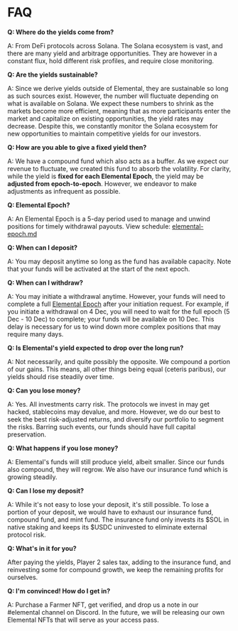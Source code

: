 # FAQ

**Q: Where do the yields come from?**

A: From DeFi protocols across Solana. The Solana ecosystem is vast, and there are many yield and arbitrage opportunities. They are however in a constant flux, hold different risk profiles, and require close monitoring.

**Q: Are the yields sustainable?**

A: Since we derive yields outside of Elemental, they are sustainable so long as such sources exist. However, the number will fluctuate depending on what is available on Solana. We expect these numbers to shrink as the markets become more efficient, meaning that as more participants enter the market and capitalize on existing opportunities, the yield rates may decrease. Despite this, we constantly monitor the Solana ecosystem for new opportunities to maintain competitive yields for our investors.

**Q: How are you able to give a fixed yield then?**

A: We have a compound fund which also acts as a buffer. As we expect our revenue to fluctuate, we created this fund to absorb the volatility. For clarity, while the yield is **fixed for each Elemental Epoch**, the yield may be **adjusted from epoch-to-epoch**. However, we endeavor to make adjustments as infrequent as possible.

**Q: Elemental Epoch?**

A: An Elemental Epoch is a 5-day period used to manage and unwind positions for timely withdrawal payouts. View schedule: [elemental-epoch.md](elemental-epoch.md "mention")

**Q: When can I deposit?**

A: You may deposit anytime so long as the fund has available capacity. Note that your funds will be activated at the start of the next epoch.

**Q: When can I withdraw?**

A: You may initiate a withdrawal anytime. However, your funds will need to complete a full [Elemental Epoch](elemental-epoch.md) after your initiation request. For example, if you initiate a withdrawal on 4 Dec, you will need to wait for the full epoch (5 Dec - 10 Dec) to complete; your funds will be available on 10 Dec. This delay is necessary for us to wind down more complex positions that may require many days.

**Q: Is Elemental's yield expected to drop over the long run?**

A: Not necessarily, and quite possibly the opposite. We compound a portion of our gains. This means, all other things being equal (ceteris paribus), our yields should rise steadily over time.

**Q: Can you lose money?**

A: Yes. All investments carry risk. The protocols we invest in may get hacked, stablecoins may devalue, and more. However, we do our best to seek the best risk-adjusted returns, and diversify our portfolio to segment the risks. Barring such events, our funds should have full capital preservation.

**Q: What happens if you lose money?**

A: Elemental's funds will still produce yield, albeit smaller. Since our funds also compound, they will regrow. We also have our insurance fund which is growing steadily.

**Q: Can I lose my deposit?**

A: While it's not easy to lose your deposit, it's still possible. To lose a portion of your deposit, we would have to exhaust our insurance fund, compound fund, and mint fund. The insurance fund only invests its $SOL in native staking and keeps its $USDC uninvested to eliminate external protocol risk.

**Q: What's in it for you?**

After paying the yields, Player 2 sales tax, adding to the insurance fund, and reinvesting some for compound growth, we keep the remaining profits for ourselves.

**Q: I'm convinced! How do I get in?**

A: Purchase a Farmer NFT, get verified, and drop us a note in our #elemental channel on Discord. In the future, we will be releasing our own Elemental NFTs that will serve as your access pass.
